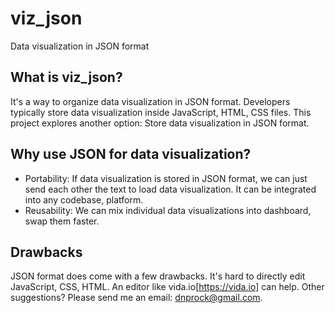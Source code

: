 # viz_json

Data visualization in JSON format

## What is viz_json?

It's a way to organize data visualization in JSON format. Developers typically store data visualization inside JavaScript, HTML, CSS files. This project explores another option: Store data visualization in JSON format.

## Why use JSON for data visualization?

- Portability: If data visualization is stored in JSON format, we can just send each other the text to load data visualization. It can be integrated into any codebase, platform.
- Reusability: We can mix individual data visualizations into dashboard, swap them faster.

## Drawbacks

JSON format does come with a few drawbacks. It's hard to directly edit JavaScript, CSS, HTML. An editor like vida.io[https://vida.io] can help. Other suggestions? Please send me an email: dnprock@gmail.com.

